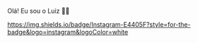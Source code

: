 Olá! Eu sou o Luiz 👋🏽

https://img.shields.io/badge/Instagram-E4405F?style=for-the-badge&logo=instagram&logoColor=white
